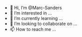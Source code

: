 - 👋 Hi, I’m @Marc-Sanders
- 👀 I’m interested in ...
- 🌱 I’m currently learning ...
- 💞️ I’m looking to collaborate on ...
- 📫 How to reach me ...

<!---
Marc-Sanders/Marc-Sanders is a ✨ special ✨ repository because its `README.md` (this file) appears on your GitHub profile.
You can click the Preview link to take a look at your changes.
--->
